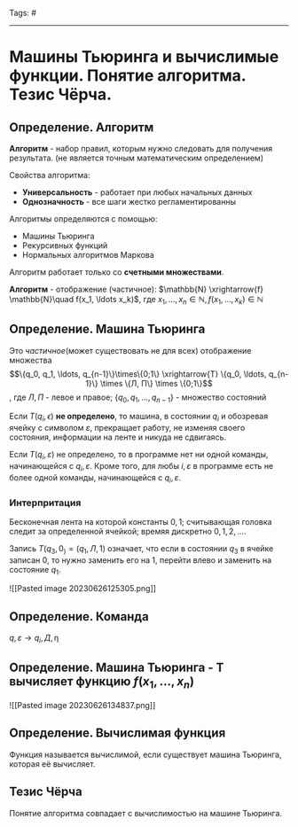 Tags: #

---
# Машины Тьюринга и вычислимые функции. Понятие алгоритма. Тезис Чёрча.

## Определение. Алгоритм
**Алгоритм** - набор правил, которым нужно следовать для получения результата. (не является точным математическим определением)

Свойства алгоритма:
* **Универсальность** - работает при любых начальных данных
* **Однозначность** - все шаги жестко регламентированны

Алгоритмы определяются с помощью:
* Машины Тьюринга
* Рекурсивных функций
* Нормальных алгоритмов Маркова

Алгоритм работает только со **счетными множествами**.

**Алгоритм** - отображение (частичное): $\mathbb{N} \xrightarrow{f} \mathbb{N}\quad f(x_1, \ldots x_k)$, где $x_1, \ldots, x_n \in \mathbb{N}, f(x_1, \ldots, x_k) \in \mathbb{N}$ 

## Определение. Машина Тьюринга
Это *частичное*(может существовать не для всех) отображение множества $$\{q_0, q_1, \ldots, q_{n-1}\}\times\{0;1\} \xrightarrow{T} \{q_0, \ldots, q_{n-1}\} \times \{Л, П\} \times \{0;1\}$$, где $Л,П$ - левое и правое; $\{q_0, q_1, \ldots, q_{n-1}\}$ - множество состояний

Если $T(q_i, \epsilon)$ **не определено**, то машина, в состоянии $q_i$ и обозревая ячейку с символом $\varepsilon$, прекращает работу, не изменяя своего состояния, информации на ленте и никуда не сдвигаясь.

Если $T (q_i , \varepsilon)$ не определено, то в программе нет ни одной команды, начинающейся с $q_i,\varepsilon$. Кроме того, для любы $i, \varepsilon$ в программе есть не более одной команды, начинающейся с $q_i,\varepsilon$.

### Интерпритация
Бесконечная лента на которой константы $0,1$; считывающая головка следит за определенной ячейкой; времяя дискретно $0,1,2,\ldots$. 

Запись $T(q_3, 0_) = (q_1,Л, 1)$ означает, что если в состоянии $q_3$ в ячейке записан $0$, то нужно заменить его на $1$, перейти влево и заменить на состояние $q_1$.

![[Pasted image 20230626125305.png]]

## Определение. Команда
$q, \varepsilon \rightarrow q_i, Д, \upeta$ 

## Определение. Машина Тьюринга - Т вычисляет функцию $f(x_1, \ldots, x_n)$
![[Pasted image 20230626134837.png]]

## Определение. Вычислимая функция
Функция называется вычислимой, если существует машина Тьюринга, которая её вычисляет.

## Тезис Чёрча
Понятие алгоритма совпадает с вычислимостью на машине Тьюринга.